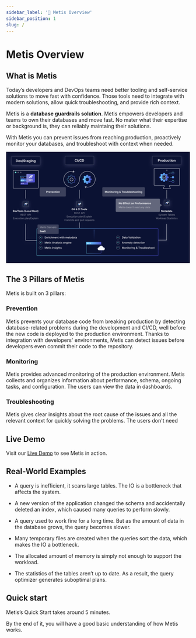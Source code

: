 ```yaml
---
sidebar_label: '👋 Metis Overview'
sidebar_position: 1
slug: /
---
```


# Metis Overview

## What is Metis

Today’s developers and DevOps teams need better tooling and self-service solutions to move fast with confidence. Those tools need to integrate with modern solutions, allow quick troubleshooting, and provide rich context.

Metis is a **database guardrails solution**. Metis empowers developers and teams to own their databases and move fast. No mater what their expertise or background is, they can reliably maintaing their solutions.

With Metis you can prevent issues from reaching production, proactively monitor your databases, and troubleshoot with context when needed.

![spaces%2F-MiqIHa1G-OhMZ7Fui__%2Fuploads%2FhYF0qECd50t9OyEqNSk0%2Fimage.webp](Quickstart/HowItWorksDiagram.png)

## The 3 Pillars of Metis

Metis is built on 3 pillars:

### Prevention

Metis prevents your database code from breaking production by detecting database-related problems during the development and CI/CD, well before the new code is deployed to the production environment. Thanks to integration with developers' environments, Metis can detect issues before developers even commit their code to the repository.

### Monitoring

Metis provides advanced monitoring of the production environment. Metis collects and organizes information about performance, schema, ongoing tasks, and configuration. The users can view the data in dashboards.

### Troubleshooting

Metis gives clear insights about the root cause of the issues and all the relevant context for quickly solving the problems. The users don't need 


## Live Demo
Visit our [Live Demo](https://demo.metisdata.io/projects/) to see Metis in action. 

## Real-World Examples
- A query is inefficient, it scans large tables. The IO is a bottleneck that affects the system.

- A new version of the application changed the schema and accidentally deleted an index, which caused many queries to perform slowly.

- A query used to work fine for a long time. But as the amount of data in the database grows, the query becomes slower.

- Many temporary files are created when the queries sort the data, which makes the IO a bottleneck.

- The allocated amount of memory is simply not enough to support the workload.

- The statistics of the tables aren’t up to date. As a result, the query optimizer generates suboptimal plans.


## Quick start

Metis’s Quick Start takes around 5 minutes.

By the end of it, you will have a good basic understanding of how Metis works.
